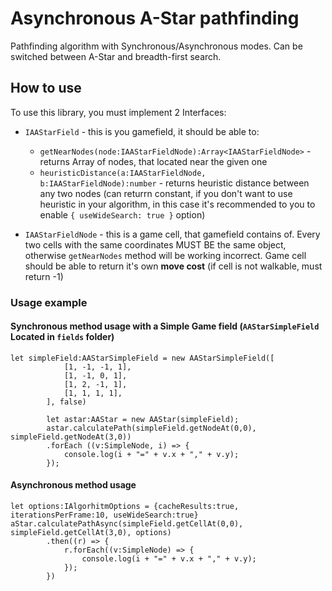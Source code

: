 # Asynchronous A-Star pathfinding
Pathfinding algorithm with Synchronous/Asynchronous modes.
Can be switched between A-Star and breadth-first search.

## How to use
To use this library, you must implement 2 Interfaces: 
* ```IAAStarField``` - this is you gamefield, it should be able to:
    * ```getNearNodes(node:IAAStarFieldNode):Array<IAAStarFieldNode>``` - returns Array of nodes, that located near the given one
    * ```heuristicDistance(a:IAAStarFieldNode, b:IAAStarFieldNode):number``` - returns heuristic distance between any two nodes
    (can returrn constant, if you don't want to use heuristic in your algorithm, in this case it's recommended to you to enable ```{ useWideSearch: true }``` option)

* ```IAAStarFieldNode``` - this is a game cell, that gamefield contains of. Every two cells with the same coordinates MUST BE the same object, otherwise ```getNearNodes``` method will be working incorrect. Game cell should be able to return it's own __move cost__ (if cell is not walkable, must return -1)


### Usage example

#### Synchronous method usage with a Simple Game field (```AAStarSimpleField``` Located in ```fields``` folder)

```
let simpleField:AAStarSimpleField = new AAStarSimpleField([
            [1, -1, -1, 1],
            [1, -1, 0, 1],
            [1, 2, -1, 1],
            [1, 1, 1, 1],
        ], false)

        let astar:AAStar = new AAStar(simpleField);
        astar.calculatePath(simpleField.getNodeAt(0,0), simpleField.getNodeAt(3,0))
        .forEach ((v:SimpleNode, i) => {
            console.log(i + "=" + v.x + "," + v.y);
        });
```

#### Asynchronous method usage

```
let options:IAlgorhitmOptions = {cacheResults:true, iterationsPerFrame:10, useWideSearch:true}
aStar.calculatePathAsync(simpleField.getCellAt(0,0), simpleField.getCellAt(3,0), options)
        .then((r) => {
            r.forEach((v:SimpleNode) => {
                console.log(i + "=" + v.x + "," + v.y);
            });
        })
```